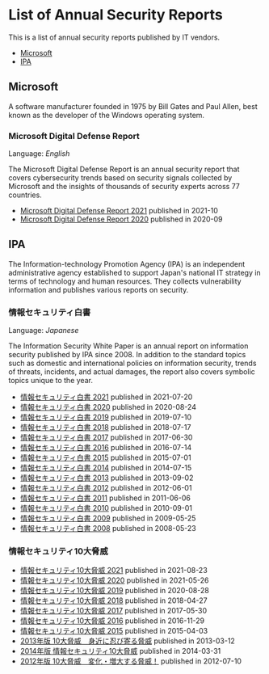 # List of Annual Security Reports

This is a list of annual security reports published by IT vendors.

- [Microsoft](#microsoft)
- [IPA](#ipa)

## Microsoft

A software manufacturer founded in 1975 by Bill Gates and Paul Allen, best known as the developer of the Windows operating system.

### Microsoft Digital Defense Report

Language: *English*

The Microsoft Digital Defense Report is an annual security report that covers cybersecurity trends based on security signals collected by Microsoft and the insights of thousands of security experts across 77 countries.

- [Microsoft Digital Defense Report 2021](https://query.prod.cms.rt.microsoft.com/cms/api/am/binary/RWMFIi) published in 2021-10
- [Microsoft Digital Defense Report 2020](https://query.prod.cms.rt.microsoft.com/cms/api/am/binary/RWxPuf) published in 2020-09

## IPA

The Information-technology Promotion Agency (IPA) is an independent administrative agency established to support Japan's national IT strategy in terms of technology and human resources. They collects vulnerability information and publishes various reports on security.

### 情報セキュリティ白書

Language: *Japanese*

The Information Security White Paper is an annual report on information security published by IPA since 2008. In addition to the standard topics such as domestic and international policies on information security, trends of threats, incidents, and actual damages, the report also covers symbolic topics unique to the year.

- [情報セキュリティ白書 2021](https://www.ipa.go.jp/security/publications/hakusyo/2021.html) published in 2021-07-20
- [情報セキュリティ白書 2020](https://www.ipa.go.jp/security/publications/hakusyo/2020.html)  published in 2020-08-24
- [情報セキュリティ白書 2019](https://www.ipa.go.jp/security/publications/hakusyo/2019.html) published in 2019-07-10
- [情報セキュリティ白書 2018](https://www.ipa.go.jp/security/publications/hakusyo/2018.html) published in 2018-07-17 
- [情報セキュリティ白書 2017](https://www.ipa.go.jp/security/publications/hakusyo/2017.html) published in 2017-06-30
- [情報セキュリティ白書 2016](https://www.ipa.go.jp/security/publications/hakusyo/2016.html) published in 2016-07-14
- [情報セキュリティ白書 2015](https://www.ipa.go.jp/security/publications/hakusyo/2015.html) published in 2015-07-01
- [情報セキュリティ白書 2014](https://www.ipa.go.jp/security/publications/hakusyo/2014.html) published in 2014-07-15
- [情報セキュリティ白書 2013](https://www.ipa.go.jp/security/publications/hakusyo/2013.html) published in 2013-09-02
- [情報セキュリティ白書 2012](https://www.ipa.go.jp/security/publications/hakusyo/2012/hakusho2012.html) published in 2012-06-01
- [情報セキュリティ白書 2011](https://www.ipa.go.jp/security/publications/hakusyo/2011/hakusho2011.html) published in 2011-06-06
- [情報セキュリティ白書 2010](https://www.ipa.go.jp/security/publications/hakusyo/2010/hakusho2010.html) published in 2010-09-01
- [情報セキュリティ白書 2009](https://www.ipa.go.jp/security/publications/hakusyo/2009/hakusho2009.html)  published in 2009-05-25
- [情報セキュリティ白書 2008](https://www.ipa.go.jp/security/publications/hakusyo/2008/hakusho2008.html) published in 2008-05-23

### 情報セキュリティ10大脅威

- [情報セキュリティ10大脅威 2021](https://www.ipa.go.jp/security/vuln/10threats2021.html) published in 2021-08-23
- [情報セキュリティ10大脅威 2020](https://www.ipa.go.jp/security/vuln/10threats2020.html) published in 2021-05-26
- [情報セキュリティ10大脅威 2019](https://www.ipa.go.jp/security/vuln/10threats2019.html) published in 2020-08-28
- [情報セキュリティ10大脅威 2018](https://www.ipa.go.jp/security/vuln/10threats2018.html) published in 2018-04-27
- [情報セキュリティ10大脅威 2017](https://www.ipa.go.jp/security/vuln/10threats2017.html) published in 2017-05-30
- [情報セキュリティ10大脅威 2016](https://www.ipa.go.jp/security/vuln/10threats2016.html) published in 2016-11-29
- [情報セキュリティ10大脅威 2015](https://www.ipa.go.jp/security/vuln/10threats2015.html) published in 2015-04-03
- [2013年版 10大脅威　身近に忍び寄る脅威](https://www.ipa.go.jp/security/vuln/10threats2013.html) published in 2013-03-12
- [2014年版 情報セキュリティ10大脅威](https://www.ipa.go.jp/security/vuln/10threats2014.html) published in 2014-03-31
- [2012年版 10大脅威　変化・増大する脅威！](https://www.ipa.go.jp/security/vuln/10threats2012.html) published in 2012-07-10

